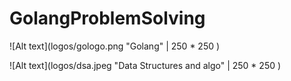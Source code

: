 # GolangProblemSolving

![Alt text](logos/gologo.png "Golang" | 250 * 250 )    




![Alt text](logos/dsa.jpeg "Data Structures and algo" | 250 * 250 )